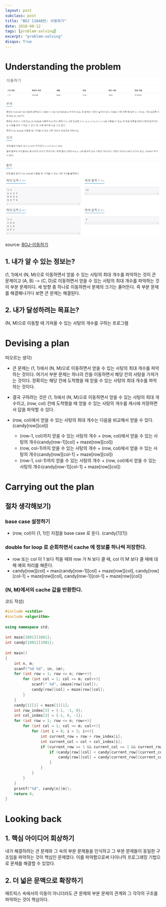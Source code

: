```yaml
---
layout: post
subclass: post
title: "BOJ 11048번: 이동하기"
date: 2018-08-12
tags: [problem-solving]
excerpt: "problem-solving"
disqus: True
---
```


# Understanding the problem

![move_in_the_maze1](/images/problem-solving/move_in_the_maze1.PNG)

![move_in_the_maze2](/images/problem-solving/move_in_the_maze2.PNG)

source:
[BOJ-이동하기](https://www.acmicpc.net/problem/11048)

## 1. 내가 알 수 있는 정보는?

(1, 1)에서 (N, M)으로 이동하면서 얻을 수 있는 사탕의 최대 개수를 파악하는 것이 큰 문제이고 (A, B) -> (C, D)로 이동하면서 얻을 수 있는 사탕의 최대 개수를 파악하는 것이 부분 문제이다. 세 방향 중 하나로 이동하면서 문제의 크기는 줄어든다. 즉 부분 문제를 해결해나가다 보면 큰 문제는 해결된다.

## 2. 내가 달성하려는 목표는?

(N, M)으로 이동할 때 가져올 수 있는 사탕의 개수를 구하는 프로그램

# Devising a plan

떠오르는 생각)

- 큰 문제는 (1, 1)에서 (N, M)으로 이동하면서 얻을 수 있는 사탕의 최대 개수를 파악하는 것이다. 여기서 부분 문제는 하나의 칸을 이동하면서 해당 칸의 사탕을 가져가는 것이다. 정확히는 해당 칸에 도착했을 때 얻을 수 있는 사탕의 최대 개수를 파악하는 것이다.
- 결국 구하려는 것은 (1, 1)에서 (N, M)으로 이동하면서 얻을 수 있는 사탕의 최대 개수이고, (row, col) 칸에 도착했을 때 얻을 수 있는 사탕의 개수를 캐시에 저장하면서 답을 파악할 수 있다.
- (row, col)에서 얻을 수 있는 사탕의 최대 개수는 다음을 비교해서 얻을 수 있다.(candy[row][col])

  - (row-1, col)까지 얻을 수 있는 사탕의 개수 + (row, col)에서 얻을 수 있는 사탕의 개수(candy[row-1][col] + maze[row][col])
  - (row, col-1)까지 얻을 수 있는 사탕의 개수 + (row, col)에서 얻을 수 있는 사탕의 개수(candy[row][col-1] + maze[row][col])
  - (row-1, col-1)까지 얻을 수 있는 사탕의 개수 + (row, col)에서 얻을 수 있는 사탕의 개수(candy[row-1][col-1] + maze[row][col])

# Carrying out the plan

## 절차 생각해보기)

### base case 설정하기

- (row, col)이 (1, 1)인 지점을 base case 로 둔다. (candy[1][1])

### double for loop 로 순회하면서 cache 에 정보를 하나씩 저장한다.

- row 또는 col 이 1 보다 작을 때와 row 가 N 보다 클 때, col 이 M 보다 클 때에 대해 예외 처리를 해준다.
- candy[row][col] = max(candy[row-1][col] + maze[row][col], candy[row][col-1] + maze[row][col], candy[row-1][col-1] + maze[row][col])

### (N, M)에서의 cache 값을 반환한다.

코드 작성)

```cpp
#include <cstdio>
#include <algorithm>

using namespace std;

int maze[1001][1001];
int candy[1001][1001];

int main()
{
	int n, m;
	scanf("%d %d", &n, &m);
	for (int row = 1; row <= n; row++){
		for (int col = 1; col <= m; col++){
			scanf(" %d", &maze[row][col]);
			candy[row][col] = maze[row][col];
		}
	}
	candy[1][1] = maze[1][1];
	int row_index[3] = {-1, -1, 0};
	int col_index[3] = {-1, 0, -1};
	for (int row = 1; row <= n; row++){
		for (int col = 1; col <= m; col++){
			for (int i = 0; i < 3; i++){
				int current_row = row + row_index[i];
				int current_col = col + col_index[i];
				if (current_row >= 1 && current_col >= 1 && current_row <= n && current_col <= m){
					if (candy[row][col] < candy[current_row][current_col] + maze[row][col]){
						candy[row][col] = candy[current_row][current_col] + maze[row][col];
					}
				}
			}
		}
	}
	printf("%d", candy[n][m]);
	return 0;
}
```

# Looking back

## 1. 핵심 아이디어 회상하기

내가 해결하려는 큰 문제와 그 속의 부분 문제들을 인식하고 그 부분 문제들이 동일한 구조임을 파악하는 것이 핵심인 문제였다. 이를 파악함으로써 다이나믹 프로그래밍 기법으로 문제를 해결할 수 있었다.

## 2. 더 넓은 문맥으로 확장하기

매트릭스 속에서의 이동이 아니더라도 큰 문제와 부분 문제의 관계와 그 각각의 구조를 파악하는 것이 핵심이다.
